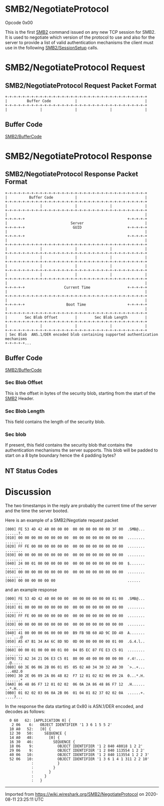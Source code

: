 # SMB2/NegotiateProtocol

Opcode 0x00

This is the first [SMB2](/SMB2) command issued on any new TCP session for SMB2. It is used to negotiate which version of the protocol to use and also for the server to provide a list of valid authentication mechanisms the client must use in the following [SMB2/SessionSetup](/SMB2/SessionSetup) calls.

# SMB2/NegotiateProtocol Request

## SMB2/NegotiateProtocol Request Packet Format

    +-+-+-+-+-+-+-+-+-+-+-+-+-+-+-+-+-+-+-+-+-+-+-+-+-+-+-+-+-+-+-+-+
    |         Buffer Code           |                               |
    +-+-+-+-+-+-+-+-+-+-+-+-+-+-+-+-+-+-+-+-+-+-+-+-+-+-+-+-+-+-+-+-+
    |               |               |               |               |

## Buffer Code

[SMB2/BufferCode](/SMB2/BufferCode)

# SMB2/NegotiateProtocol Response

## SMB2/NegotiateProtocol Response Packet Format

    +-+-+-+-+-+-+-+-+-+-+-+-+-+-+-+-+-+-+-+-+-+-+-+-+-+-+-+-+-+-+-+-+
    |          Buffer Code          |                               |
    +-+-+-+-+-+-+-+-+-+-+-+-+-+-+-+-+-+-+-+-+-+-+-+-+-+-+-+-+-+-+-+-+
    |               |               |               |               |
    +-+-+-+-+-+-+-+-+-+-+-+-+-+-+-+-+-+-+-+-+-+-+-+-+-+-+-+-+-+-+-+-+
    |                                                               |
    +-+-+-+-+                                               +-+-+-+-+
    |                             Server                            |
    +-+-+-+-+                      GUID                     +-+-+-+-+
    |                                                               |
    +-+-+-+-+                                               +-+-+-+-+
    |                                                               |
    +-+-+-+-+-+-+-+-+-+-+-+-+-+-+-+-+-+-+-+-+-+-+-+-+-+-+-+-+-+-+-+-+
    |               |               |               |               |
    +-+-+-+-+-+-+-+-+-+-+-+-+-+-+-+-+-+-+-+-+-+-+-+-+-+-+-+-+-+-+-+-+
    |               |               |               |               |
    +-+-+-+-+-+-+-+-+-+-+-+-+-+-+-+-+-+-+-+-+-+-+-+-+-+-+-+-+-+-+-+-+
    |               |               |               |               |
    +-+-+-+-+-+-+-+-+-+-+-+-+-+-+-+-+-+-+-+-+-+-+-+-+-+-+-+-+-+-+-+-+
    |               |               |               |               |
    +-+-+-+-+-+-+-+-+-+-+-+-+-+-+-+-+-+-+-+-+-+-+-+-+-+-+-+-+-+-+-+-+
    |                                                               |
    +-+-+-+-+                  Current Time                 +-+-+-+-+
    |                                                               |
    +-+-+-+-+-+-+-+-+-+-+-+-+-+-+-+-+-+-+-+-+-+-+-+-+-+-+-+-+-+-+-+-+
    |                                                               |
    +-+-+-+-+                   Boot Time                   +-+-+-+-+
    |                                                               |
    +-+-+-+-+-+-+-+-+-+-+-+-+-+-+-+-+-+-+-+-+-+-+-+-+-+-+-+-+-+-+-+-+
    |        Sec Blob Offset        |        Sec Blob Length        |
    +-+-+-+-+-+-+-+-+-+-+-+-+-+-+-+-+-+-+-+-+-+-+-+-+-+-+-+-+-+-+-+-+
    |               |               |               |               |
    +-+-+-+-+-+-+-+-+-+-+-+-+-+-+-+-+-+-+-+-+-+-+-+-+-+-+-+-+-+-+-+-+
    | Sec Blob  ANS.1/DER encoded blob containing supported authentication mechanisms
    +-+-+-+-+...

## Buffer Code

[SMB2/BufferCode](/SMB2/BufferCode)

### Sec Blob Offset

This is the offset in bytes of the security blob, starting from the start of the [SMB2](/SMB2) Header.

### Sec Blob Length

This field contains the length of the security blob.

### Sec blob

If present, this field contains the security blob that contains the authentication mechanisms the server supports. This blob will be padded to start on a 8 byte boundary hence the 4 padding bytes?

## NT Status Codes

# Discussion

The two timestamps in the reply are probably the current time of the server and the time the server booted.

Here is an example of a SMB2/Negotiate request packet

    [000] FE 53 4D 42 40 00 00 00  00 00 00 00 00 00 3F 00  .SMB@... ......?.
    [010] 00 00 00 00 00 00 00 00  00 00 00 00 00 00 00 00  ........ ........
    [020] FF FE 00 00 00 00 00 00  00 00 00 00 00 00 00 00  ........ ........
    [030] 00 00 00 00 00 00 00 00  00 00 00 00 00 00 00 00  ........ ........
    [040] 24 00 01 00 00 00 00 00  00 00 00 00 00 00 00 00  $....... ........
    [050] 00 00 00 00 00 00 00 00  00 00 00 00 00 00 00 00  ........ ........
    [060] 00 00 00 00 00 00                                 ......

and an example response

    [000] FE 53 4D 42 40 00 00 00  00 00 00 00 00 00 01 00  .SMB@... ........
    [010] 01 00 00 00 00 00 00 00  00 00 00 00 00 00 00 00  ........ ........
    [020] FF FE 00 00 00 00 00 00  00 00 00 00 00 00 00 00  ........ ........
    [030] 00 00 00 00 00 00 00 00  00 00 00 00 00 00 00 00  ........ ........
    [040] 41 00 00 00 06 00 00 00  B9 FB 9B 60 AD 9C DD 40  A....... ...`...@
    [050] A5 47 B1 34 A4 6C 8D 9D  0D 00 00 00 00 00 01 00  .G.4.l.. ........
    [060] 00 00 01 00 00 00 01 00  04 B5 EC 87 FE E3 C5 01  ........ ........
    [070] 72 A2 34 21 D6 E3 C5 01  80 00 40 00 00 00 00 00  r.4!.... ..@.....
    [080] 60 3E 06 06 2B 06 01 05  05 02 A0 34 30 32 A0 30  `>..+... ...402.0
    [090] 30 2E 06 09 2A 86 48 82  F7 12 01 02 02 06 09 2A  0...*.H. .......*
    [0A0] 86 48 86 F7 12 01 02 02  06 0A 2A 86 48 86 F7 12  .H...... ..*.H...
    [0B0] 01 02 02 03 06 0A 2B 06  01 04 01 82 37 02 02 0A  ......+. ....7...

In the response the data starting at 0x80 is ASN.1/DER encoded, and decodes as follows:

``` 
  0 60   62: [APPLICATION 0] {
   2 06    6:   OBJECT IDENTIFIER '1 3 6 1 5 5 2'
  10 A0   52:   [0] {
  12 30   50:     SEQUENCE {
  14 A0   48:       [0] {
  16 30   46:         SEQUENCE {
  18 06    9:           OBJECT IDENTIFIER '1 2 840 48018 1 2 2'
  29 06    9:           OBJECT IDENTIFIER '1 2 840 113554 1 2 2'
  40 06   10:           OBJECT IDENTIFIER '1 2 840 113554 1 2 2 3'
  52 06   10:           OBJECT IDENTIFIER '1 3 6 1 4 1 311 2 2 10'
            :           }
            :         }
            :       }
            :     }
            :   }
```

---

Imported from https://wiki.wireshark.org/SMB2/NegotiateProtocol on 2020-08-11 23:25:11 UTC
